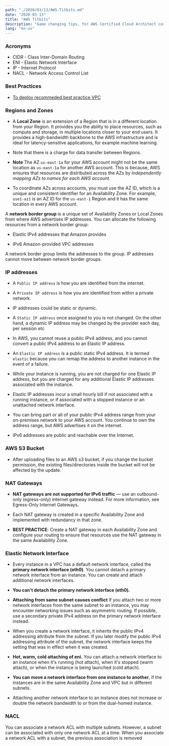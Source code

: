 ```yaml
---
path: "./2020/03/13/AWS-Titbits.md"
date: "2020-03-13"
title: "AWS Titbits"
description: "Game changing tips, for AWS Certified Cloud Architect certification"
lang: "en-us"
---
```


### Acronyms ###

- CIDR - Class Inter-Domain Routing
- ENI - Elastic Network Interface
- IP - Internet Protocol
- NACL - Network Access Control List

### Best Practices ###

- [To deploy recommeded best practice VPC](https://docs.aws.amazon.com/quickstart/latest/vpc/architecture/)

### Regions and Zones ###

- A __Local Zone__ is an extension of a Region that is in a
different location from your Region. It provides you the ability to place
resources, such as compute and storage, in multiple locations closer to your
end users. It provides a high-bandwidth backbone to the AWS infrastructure and
is ideal for latency-sensitive applications, for example machine learning.

- Note that there is a charge for data transfer between Regions.

- __Note__ The AZ `us-east-1a` for your AWS account might not be the same
location as `us-east-1a` for another AWS account. This is because, AWS ensures
that resources are distributed across the AZs by _independently mapping AZs to
names for each AWS account_.

- To coordinate AZs across accounts, you must use the AZ ID, which is a unique
and consistent identifier for an Availability Zone. For example, `use1-az1` is
an AZ ID for the `us-east-1` Region and it has the same location in every AWS
account.

A __network border group__ is a unique set of Availability Zones or Local Zones
from where AWS advertises IP addresses. You can allocate the following resources
from a network border group:

- Elastic IPv4 addresses that Amazon provides

- IPv6 Amazon-provided VPC addresses

A network border group limits the addresses to the group. IP addresses cannot
move between network border groups.

### IP addresses ###

- A `Public IP address` is how you are identified from the internet.

- A `Private IP address` is how you are identified from within a private network.

- IP addresses could be static or dynamic.

- A `Static IP address` once assigned to you is not changed. On the other hand,
a dynamic IP address may be changed by the provider each day, per session etc

- In AWS, you cannot reuse a public IPv4 address, and you cannot convert a public
IPv4 address to an Elastic IP address.

- An `Elastic IP address` is a public static IPv4 address. It is termed `elastic`
because you can remap the address to another instance in the event of a failure.

- While your instance is running, you are not charged for one Elastic IP
address, but you are charged for any additional Elastic IP addresses associated
with the instance.

- Elastic IP addresses incur a small hourly bill if not associated with a
running instance, or if associated with a stopped instance or an unattached
network interface.

- You can bring part or all of your public IPv4 address range from your
on-premises network to your AWS account. You continue to own the address range,
but AWS advertises it on the internet.

- IPv6 addresses are public and reachable over the Internet.

### AWS S3 Bucket ###

- After uploading files to an AWS s3 bucket, if you change the bucket permission,
the existing files/directories inside the bucket will not be affected by the
update.

### NAT Gateways ###

- __NAT gateways are not supported for IPv6 traffic__  — use an outbound-only (egress-only)
internet gateway instead. For more information, see Egress-Only Internet Gateways.

- Each NAT gateway is created in a specific Availability Zone and implemented with
redundancy in that zone.

- __BEST PRACTICE__: Create a NAT gateway in each Availability Zone and
configure your routing to ensure that resources use the NAT gateway in the same
Availability Zone.

### Elastic Network Interface ###

- Every instance in a VPC has a default network interface, called the
__primary network interface (eth0)__. You cannot detach a primary network interface
from an instance. You can create and attach additional network interfaces.

- __You can't detach the primary network interface (eth0).__

- __Attaching from same subnet causes conflict__ If you attach two or more network
interfaces from the same subnet to an instance, you may encounter networking issues
such as asymmetric routing. If possible, use a secondary private IPv4 address on
the primary network interface instead.

- When you create a network interface, it inherits the public IPv4 addressing
attribute from the subnet. If you later modify the public IPv4 addressing attribute
of the subnet, the network interface keeps the setting that was in effect when it
was created.

- __Hot, warm, cold attaching of eni.__ You can attach a network interface to an
instance when it's running (hot attach), when it's stopped (warm attach), or
when the instance is being launched (cold attach).

- __You can move a network interface from one instance to another__, if the
instances are in the same Availability Zone and VPC but in different subnets.

- Attaching another network interface to an instance does not increase or double
the network bandwidth to or from the dual-homed instance.

### NACL ###

You can associate a network ACL with multiple subnets. However, a subnet can be associated with only one network ACL at a time. When you associate a network ACL with a subnet, the previous association is removed
